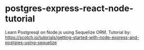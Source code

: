 # postgres-express-react-node-tutorial
Learn Postgresql on Node.js using Sequelize ORM. Tutorial by: https://scotch.io/tutorials/getting-started-with-node-express-and-postgres-using-sequelize
